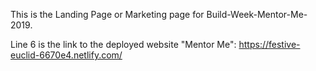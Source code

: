 This is the Landing Page or Marketing page for Build-Week-Mentor-Me-2019.

Line 6 is the link to the deployed website "Mentor Me": https://festive-euclid-6670e4.netlify.com/
